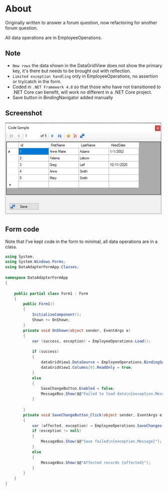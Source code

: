 ﻿# About

Originally written to answer a forum question, now refactoring for another forum question.

All data operations are in EmployeeOperations.

## Note

- `New rows` the data shown in the DataGridView does not show the primary key, it's there but needs to be brought out with reflection.
- `Limited exception handling` only in EmployeeOperations, no assertion or try/catch in the form.
- Coded in `.NET Framework 4.8` so that those who have not transitioned to .NET Core can benefit, will work no different in a .NET Core project.
- Save button in BindingNavigator added manually

## Screenshot


![image](assets/image.png)

## Form code

Note that I've kept code in the form to minimal, all data operations are in a class.

```csharp
using System;
using System.Windows.Forms;
using DataAdapterFormApp.Classes;

namespace DataAdapterFormApp
{

    public partial class Form1 : Form
    {
        public Form1()
        {
            InitializeComponent();
            Shown += OnShown;
        }
        private void OnShown(object sender, EventArgs e)
        {
            var (success, exception) = EmployeeOperations.Load();

            if (success)
            {
                dataGridView1.DataSource = EmployeeOperations.BindingSource;
                dataGridView1.Columns[0].ReadOnly = true;
            }
            else
            {
                SaveChangeButton.Enabled = false;
                MessageBox.Show($@"Failed to load data\n{exception.Message}");
            }

        }
        private void SaveChangeButton_Click(object sender, EventArgs e)
        {
            var (affected, exception) = EmployeeOperations.SaveChanges();
            if (exception != null)
            {
                MessageBox.Show($@"Save failed\n{exception.Message}");
            }
            else
            {
                MessageBox.Show($@"Affected records {affected}");
            }
        }
    }
}

```